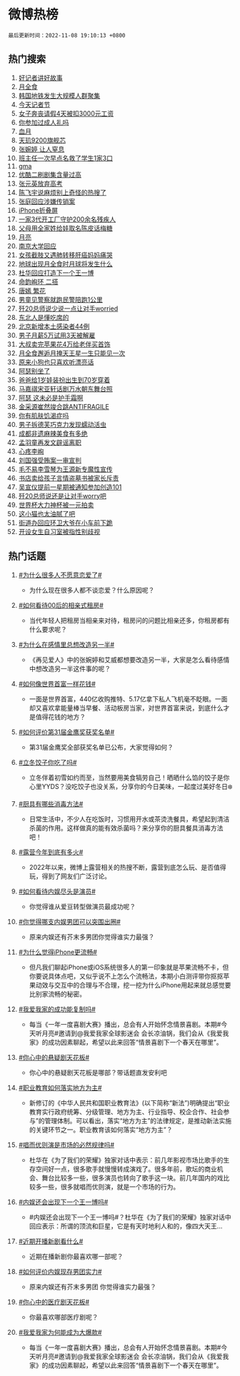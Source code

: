 # 微博热榜

`最后更新时间：2022-11-08 19:10:13 +0800`

## 热门搜索

1. [好记者讲好故事](https://m.weibo.cn/search?containerid=100103type%3D1%26t%3D10%26q%3D%23%E5%A5%BD%E8%AE%B0%E8%80%85%E8%AE%B2%E5%A5%BD%E6%95%85%E4%BA%8B%23&stream_entry_id=51&isnewpage=1&extparam=seat%3D1%26c_type%3D51%26pos%3D0%26cate%3D10103%26filter_type%3Drealtimehot%26dgr%3D0%26display_time%3D1667905812%26pre_seqid%3D16679058120969166078253&luicode=10000011&lfid=106003type%253D25%2526t%253D3%2526disable_hot%253D1%2526filter_type%253Drealtimehot)
1. [月全食](https://m.weibo.cn/search?containerid=100103type%3D1%26t%3D10%26q%3D%23%E6%9C%88%E5%85%A8%E9%A3%9F%23&stream_entry_id=31&isnewpage=1&extparam=seat%3D1%26c_type%3D31%26q%3D%2523%25E6%259C%2588%25E5%2585%25A8%25E9%25A3%259F%2523%26pos%3D0%26flag%3D4%26band_rank%3D1%26dgr%3D0%26filter_type%3Drealtimehot%26realpos%3D1%26cate%3D5001%26lcate%3D5001%26display_time%3D1667905812%26pre_seqid%3D16679058120969166078253&luicode=10000011&lfid=106003type%253D25%2526t%253D3%2526disable_hot%253D1%2526filter_type%253Drealtimehot)
1. [韩国地铁发生大规模人群聚集](https://m.weibo.cn/search?containerid=100103type%3D1%26t%3D10%26q%3D%23%E9%9F%A9%E5%9B%BD%E5%9C%B0%E9%93%81%E5%8F%91%E7%94%9F%E5%A4%A7%E8%A7%84%E6%A8%A1%E4%BA%BA%E7%BE%A4%E8%81%9A%E9%9B%86%23&stream_entry_id=31&isnewpage=1&extparam=seat%3D1%26c_type%3D31%26q%3D%2523%25E9%259F%25A9%25E5%259B%25BD%25E5%259C%25B0%25E9%2593%2581%25E5%258F%2591%25E7%2594%259F%25E5%25A4%25A7%25E8%25A7%2584%25E6%25A8%25A1%25E4%25BA%25BA%25E7%25BE%25A4%25E8%2581%259A%25E9%259B%2586%2523%26pos%3D1%26flag%3D2%26band_rank%3D2%26dgr%3D0%26filter_type%3Drealtimehot%26realpos%3D2%26cate%3D5001%26lcate%3D5001%26display_time%3D1667905812%26pre_seqid%3D16679058120969166078253&luicode=10000011&lfid=106003type%253D25%2526t%253D3%2526disable_hot%253D1%2526filter_type%253Drealtimehot)
1. [今天记者节](https://m.weibo.cn/search?containerid=100103type%3D1%26t%3D10%26q%3D%23%E4%BB%8A%E5%A4%A9%E8%AE%B0%E8%80%85%E8%8A%82%23&stream_entry_id=31&isnewpage=1&extparam=seat%3D1%26c_type%3D31%26q%3D%2523%25E4%25BB%258A%25E5%25A4%25A9%25E8%25AE%25B0%25E8%2580%2585%25E8%258A%2582%2523%26pos%3D2%26flag%3D0%26band_rank%3D3%26dgr%3D0%26filter_type%3Drealtimehot%26realpos%3D3%26cate%3D5001%26lcate%3D5001%26display_time%3D1667905812%26pre_seqid%3D16679058120969166078253&luicode=10000011&lfid=106003type%253D25%2526t%253D3%2526disable_hot%253D1%2526filter_type%253Drealtimehot)
1. [女子奔丧请假4天被扣3000元工资](https://m.weibo.cn/search?containerid=100103type%3D1%26t%3D10%26q%3D%23%E5%A5%B3%E5%AD%90%E5%A5%94%E4%B8%A7%E8%AF%B7%E5%81%874%E5%A4%A9%E8%A2%AB%E6%89%A33000%E5%85%83%E5%B7%A5%E8%B5%84%23&stream_entry_id=31&isnewpage=1&extparam=seat%3D1%26c_type%3D31%26q%3D%2523%25E5%25A5%25B3%25E5%25AD%2590%25E5%25A5%2594%25E4%25B8%25A7%25E8%25AF%25B7%25E5%2581%25874%25E5%25A4%25A9%25E8%25A2%25AB%25E6%2589%25A33000%25E5%2585%2583%25E5%25B7%25A5%25E8%25B5%2584%2523%26pos%3D3%26flag%3D2%26band_rank%3D4%26dgr%3D0%26filter_type%3Drealtimehot%26realpos%3D4%26cate%3D5001%26lcate%3D5001%26display_time%3D1667905812%26pre_seqid%3D16679058120969166078253&luicode=10000011&lfid=106003type%253D25%2526t%253D3%2526disable_hot%253D1%2526filter_type%253Drealtimehot)
1. [你参加过成人礼吗](https://m.weibo.cn/search?containerid=100103type%3D1%26t%3D10%26q%3D%23%E4%BD%A0%E5%8F%82%E5%8A%A0%E8%BF%87%E6%88%90%E4%BA%BA%E7%A4%BC%E5%90%97%23&stream_entry_id=31&isnewpage=1&extparam=seat%3D1%26c_type%3D31%26q%3D%2523%25E4%25BD%25A0%25E5%258F%2582%25E5%258A%25A0%25E8%25BF%2587%25E6%2588%2590%25E4%25BA%25BA%25E7%25A4%25BC%25E5%2590%2597%2523%26pos%3D4%26flag%3D0%26band_rank%3D5%26dgr%3D0%26filter_type%3Drealtimehot%26realpos%3D5%26cate%3D5001%26lcate%3D5001%26display_time%3D1667905812%26pre_seqid%3D16679058120969166078253&luicode=10000011&lfid=106003type%253D25%2526t%253D3%2526disable_hot%253D1%2526filter_type%253Drealtimehot)
1. [血月](https://m.weibo.cn/search?containerid=100103type%3D1%26t%3D10%26q%3D%E8%A1%80%E6%9C%88&stream_entry_id=31&isnewpage=1&extparam=seat%3D1%26c_type%3D31%26q%3D%25E8%25A1%2580%25E6%259C%2588%26pos%3D5%26flag%3D1%26band_rank%3D6%26dgr%3D0%26filter_type%3Drealtimehot%26realpos%3D6%26cate%3D5001%26lcate%3D5001%26display_time%3D1667905812%26pre_seqid%3D16679058120969166078253&luicode=10000011&lfid=106003type%253D25%2526t%253D3%2526disable_hot%253D1%2526filter_type%253Drealtimehot)
1. [天玑9200旗舰芯](https://m.weibo.cn/search?containerid=100103type%3D1%26t%3D10%26q%3D%23%E5%A4%A9%E7%8E%919200%E6%97%97%E8%88%B0%E8%8A%AF%23&stream_entry_id=31&isnewpage=1&extparam=seat%3D1%26c_type%3D31%26dgr%3D0%26q%3D%2523%25E5%25A4%25A9%25E7%258E%25919200%25E6%2597%2597%25E8%2588%25B0%25E8%258A%25AF%2523%26pos%3D6%26band_rank%3D7%26topic_ad%3D1%26filter_type%3Drealtimehot%26adid%3D170878%26cate%3D5001%26lcate%3D5001%26display_time%3D1667905812%26pre_seqid%3D16679058120969166078253&luicode=10000011&lfid=106003type%253D25%2526t%253D3%2526disable_hot%253D1%2526filter_type%253Drealtimehot)
1. [张婉婷 让人窒息](https://m.weibo.cn/search?containerid=100103type%3D1%26t%3D10%26q%3D%E5%BC%A0%E5%A9%89%E5%A9%B7+%E8%AE%A9%E4%BA%BA%E7%AA%92%E6%81%AF&stream_entry_id=31&isnewpage=1&extparam=seat%3D1%26c_type%3D31%26q%3D%25E5%25BC%25A0%25E5%25A9%2589%25E5%25A9%25B7%2520%25E8%25AE%25A9%25E4%25BA%25BA%25E7%25AA%2592%25E6%2581%25AF%26pos%3D7%26flag%3D2%26band_rank%3D7%26dgr%3D0%26filter_type%3Drealtimehot%26realpos%3D7%26cate%3D5001%26lcate%3D5001%26display_time%3D1667905812%26pre_seqid%3D16679058120969166078253&luicode=10000011&lfid=106003type%253D25%2526t%253D3%2526disable_hot%253D1%2526filter_type%253Drealtimehot)
1. [班主任一次早点名救了学生1家3口](https://m.weibo.cn/search?containerid=100103type%3D1%26t%3D10%26q%3D%23%E7%8F%AD%E4%B8%BB%E4%BB%BB%E4%B8%80%E6%AC%A1%E6%97%A9%E7%82%B9%E5%90%8D%E6%95%91%E4%BA%86%E5%AD%A6%E7%94%9F1%E5%AE%B63%E5%8F%A3%23&stream_entry_id=31&isnewpage=1&extparam=seat%3D1%26c_type%3D31%26q%3D%2523%25E7%258F%25AD%25E4%25B8%25BB%25E4%25BB%25BB%25E4%25B8%2580%25E6%25AC%25A1%25E6%2597%25A9%25E7%2582%25B9%25E5%2590%258D%25E6%2595%2591%25E4%25BA%2586%25E5%25AD%25A6%25E7%2594%259F1%25E5%25AE%25B63%25E5%258F%25A3%2523%26pos%3D8%26flag%3D1%26band_rank%3D8%26dgr%3D0%26filter_type%3Drealtimehot%26realpos%3D8%26cate%3D5001%26lcate%3D5001%26display_time%3D1667905812%26pre_seqid%3D16679058120969166078253&luicode=10000011&lfid=106003type%253D25%2526t%253D3%2526disable_hot%253D1%2526filter_type%253Drealtimehot)
1. [gma](https://m.weibo.cn/search?containerid=100103type%3D1%26t%3D10%26q%3Dgma&stream_entry_id=31&isnewpage=1&extparam=seat%3D1%26c_type%3D31%26q%3Dgma%26pos%3D9%26flag%3D1%26band_rank%3D9%26dgr%3D0%26filter_type%3Drealtimehot%26realpos%3D9%26cate%3D5001%26lcate%3D5001%26display_time%3D1667905812%26pre_seqid%3D16679058120969166078253&luicode=10000011&lfid=106003type%253D25%2526t%253D3%2526disable_hot%253D1%2526filter_type%253Drealtimehot)
1. [优酷二刷剧集含量过高](https://m.weibo.cn/search?containerid=100103type%3D1%26t%3D10%26q%3D%23%E4%BC%98%E9%85%B7%E4%BA%8C%E5%88%B7%E5%89%A7%E9%9B%86%E5%90%AB%E9%87%8F%E8%BF%87%E9%AB%98%23&stream_entry_id=31&isnewpage=1&extparam=seat%3D1%26c_type%3D31%26q%3D%2523%25E4%25BC%2598%25E9%2585%25B7%25E4%25BA%258C%25E5%2588%25B7%25E5%2589%25A7%25E9%259B%2586%25E5%2590%25AB%25E9%2587%258F%25E8%25BF%2587%25E9%25AB%2598%2523%26pos%3D10%26flag%3D0%26band_rank%3D10%26dgr%3D0%26filter_type%3Drealtimehot%26realpos%3D10%26cate%3D5001%26lcate%3D5001%26display_time%3D1667905812%26pre_seqid%3D16679058120969166078253&luicode=10000011&lfid=106003type%253D25%2526t%253D3%2526disable_hot%253D1%2526filter_type%253Drealtimehot)
1. [张元英放弃高考](https://m.weibo.cn/search?containerid=100103type%3D1%26t%3D10%26q%3D%23%E5%BC%A0%E5%85%83%E8%8B%B1%E6%94%BE%E5%BC%83%E9%AB%98%E8%80%83%23&stream_entry_id=31&isnewpage=1&extparam=seat%3D1%26c_type%3D31%26q%3D%2523%25E5%25BC%25A0%25E5%2585%2583%25E8%258B%25B1%25E6%2594%25BE%25E5%25BC%2583%25E9%25AB%2598%25E8%2580%2583%2523%26pos%3D11%26flag%3D2%26band_rank%3D11%26dgr%3D0%26filter_type%3Drealtimehot%26realpos%3D11%26cate%3D5001%26lcate%3D5001%26display_time%3D1667905812%26pre_seqid%3D16679058120969166078253&luicode=10000011&lfid=106003type%253D25%2526t%253D3%2526disable_hot%253D1%2526filter_type%253Drealtimehot)
1. [陈飞宇说麻烦别上奇怪的热搜了](https://m.weibo.cn/search?containerid=100103type%3D1%26t%3D10%26q%3D%23%E9%99%88%E9%A3%9E%E5%AE%87%E8%AF%B4%E9%BA%BB%E7%83%A6%E5%88%AB%E4%B8%8A%E5%A5%87%E6%80%AA%E7%9A%84%E7%83%AD%E6%90%9C%E4%BA%86%23&stream_entry_id=31&isnewpage=1&extparam=seat%3D1%26c_type%3D31%26q%3D%2523%25E9%2599%2588%25E9%25A3%259E%25E5%25AE%2587%25E8%25AF%25B4%25E9%25BA%25BB%25E7%2583%25A6%25E5%2588%25AB%25E4%25B8%258A%25E5%25A5%2587%25E6%2580%25AA%25E7%259A%2584%25E7%2583%25AD%25E6%2590%259C%25E4%25BA%2586%2523%26pos%3D12%26flag%3D1%26band_rank%3D12%26dgr%3D0%26filter_type%3Drealtimehot%26realpos%3D12%26cate%3D5001%26lcate%3D5001%26display_time%3D1667905812%26pre_seqid%3D16679058120969166078253&luicode=10000011&lfid=106003type%253D25%2526t%253D3%2526disable_hot%253D1%2526filter_type%253Drealtimehot)
1. [张庭回应涉嫌传销案](https://m.weibo.cn/search?containerid=100103type%3D1%26t%3D10%26q%3D%23%E5%BC%A0%E5%BA%AD%E5%9B%9E%E5%BA%94%E6%B6%89%E5%AB%8C%E4%BC%A0%E9%94%80%E6%A1%88%23&stream_entry_id=31&isnewpage=1&extparam=seat%3D1%26c_type%3D31%26q%3D%2523%25E5%25BC%25A0%25E5%25BA%25AD%25E5%259B%259E%25E5%25BA%2594%25E6%25B6%2589%25E5%25AB%258C%25E4%25BC%25A0%25E9%2594%2580%25E6%25A1%2588%2523%26pos%3D13%26flag%3D0%26band_rank%3D13%26dgr%3D0%26filter_type%3Drealtimehot%26realpos%3D13%26cate%3D5001%26lcate%3D5001%26display_time%3D1667905812%26pre_seqid%3D16679058120969166078253&luicode=10000011&lfid=106003type%253D25%2526t%253D3%2526disable_hot%253D1%2526filter_type%253Drealtimehot)
1. [iPhone折叠屏](https://m.weibo.cn/search?containerid=100103type%3D1%26t%3D10%26q%3DiPhone%E6%8A%98%E5%8F%A0%E5%B1%8F&stream_entry_id=31&isnewpage=1&extparam=seat%3D1%26c_type%3D31%26q%3DiPhone%25E6%258A%2598%25E5%258F%25A0%25E5%25B1%258F%26pos%3D14%26flag%3D0%26band_rank%3D14%26dgr%3D0%26filter_type%3Drealtimehot%26realpos%3D14%26cate%3D5001%26lcate%3D5001%26display_time%3D1667905812%26pre_seqid%3D16679058120969166078253&luicode=10000011&lfid=106003type%253D25%2526t%253D3%2526disable_hot%253D1%2526filter_type%253Drealtimehot)
1. [一家3代开工厂守护200余名残疾人](https://m.weibo.cn/search?containerid=100103type%3D1%26t%3D10%26q%3D%23%E4%B8%80%E5%AE%B63%E4%BB%A3%E5%BC%80%E5%B7%A5%E5%8E%82%E5%AE%88%E6%8A%A4200%E4%BD%99%E5%90%8D%E6%AE%8B%E7%96%BE%E4%BA%BA%23&stream_entry_id=31&isnewpage=1&extparam=seat%3D1%26c_type%3D31%26q%3D%2523%25E4%25B8%2580%25E5%25AE%25B63%25E4%25BB%25A3%25E5%25BC%2580%25E5%25B7%25A5%25E5%258E%2582%25E5%25AE%2588%25E6%258A%25A4200%25E4%25BD%2599%25E5%2590%258D%25E6%25AE%258B%25E7%2596%25BE%25E4%25BA%25BA%2523%26pos%3D15%26flag%3D0%26band_rank%3D15%26dgr%3D0%26filter_type%3Drealtimehot%26adid%3D171328%26realpos%3D15%26cate%3D5001%26lcate%3D5001%26display_time%3D1667905812%26pre_seqid%3D16679058120969166078253&luicode=10000011&lfid=106003type%253D25%2526t%253D3%2526disable_hot%253D1%2526filter_type%253Drealtimehot)
1. [父母用全家姓给娃取名陈皮话梅糖](https://m.weibo.cn/search?containerid=100103type%3D1%26t%3D10%26q%3D%23%E7%88%B6%E6%AF%8D%E7%94%A8%E5%85%A8%E5%AE%B6%E5%A7%93%E7%BB%99%E5%A8%83%E5%8F%96%E5%90%8D%E9%99%88%E7%9A%AE%E8%AF%9D%E6%A2%85%E7%B3%96%23&stream_entry_id=31&isnewpage=1&extparam=seat%3D1%26c_type%3D31%26q%3D%2523%25E7%2588%25B6%25E6%25AF%258D%25E7%2594%25A8%25E5%2585%25A8%25E5%25AE%25B6%25E5%25A7%2593%25E7%25BB%2599%25E5%25A8%2583%25E5%258F%2596%25E5%2590%258D%25E9%2599%2588%25E7%259A%25AE%25E8%25AF%259D%25E6%25A2%2585%25E7%25B3%2596%2523%26pos%3D16%26flag%3D0%26band_rank%3D16%26dgr%3D0%26filter_type%3Drealtimehot%26realpos%3D16%26cate%3D5001%26lcate%3D5001%26display_time%3D1667905812%26pre_seqid%3D16679058120969166078253&luicode=10000011&lfid=106003type%253D25%2526t%253D3%2526disable_hot%253D1%2526filter_type%253Drealtimehot)
1. [月亮](https://m.weibo.cn/search?containerid=100103type%3D1%26t%3D10%26q%3D%E6%9C%88%E4%BA%AE&stream_entry_id=31&isnewpage=1&extparam=seat%3D1%26c_type%3D31%26q%3D%25E6%259C%2588%25E4%25BA%25AE%26pos%3D17%26flag%3D0%26band_rank%3D17%26dgr%3D0%26filter_type%3Drealtimehot%26realpos%3D17%26cate%3D5001%26lcate%3D5001%26display_time%3D1667905812%26pre_seqid%3D16679058120969166078253&luicode=10000011&lfid=106003type%253D25%2526t%253D3%2526disable_hot%253D1%2526filter_type%253Drealtimehot)
1. [南京大学回应](https://m.weibo.cn/search?containerid=100103type%3D1%26t%3D10%26q%3D%23%E5%8D%97%E4%BA%AC%E5%A4%A7%E5%AD%A6%E5%9B%9E%E5%BA%94%23&stream_entry_id=31&isnewpage=1&extparam=seat%3D1%26c_type%3D31%26q%3D%2523%25E5%258D%2597%25E4%25BA%25AC%25E5%25A4%25A7%25E5%25AD%25A6%25E5%259B%259E%25E5%25BA%2594%2523%26pos%3D18%26flag%3D0%26band_rank%3D18%26dgr%3D0%26filter_type%3Drealtimehot%26realpos%3D18%26cate%3D5001%26lcate%3D5001%26display_time%3D1667905812%26pre_seqid%3D16679058120969166078253&luicode=10000011&lfid=106003type%253D25%2526t%253D3%2526disable_hot%253D1%2526filter_type%253Drealtimehot)
1. [女孩截肢又遇肺转移肝癌妈妈痛哭](https://m.weibo.cn/search?containerid=100103type%3D1%26t%3D10%26q%3D%E5%A5%B3%E5%AD%A9%E6%88%AA%E8%82%A2%E5%8F%88%E9%81%87%E8%82%BA%E8%BD%AC%E7%A7%BB%E8%82%9D%E7%99%8C%E5%A6%88%E5%A6%88%E7%97%9B%E5%93%AD&stream_entry_id=31&isnewpage=1&extparam=seat%3D1%26c_type%3D31%26q%3D%25E5%25A5%25B3%25E5%25AD%25A9%25E6%2588%25AA%25E8%2582%25A2%25E5%258F%2588%25E9%2581%2587%25E8%2582%25BA%25E8%25BD%25AC%25E7%25A7%25BB%25E8%2582%259D%25E7%2599%258C%25E5%25A6%2588%25E5%25A6%2588%25E7%2597%259B%25E5%2593%25AD%26pos%3D19%26flag%3D0%26band_rank%3D19%26dgr%3D0%26filter_type%3Drealtimehot%26realpos%3D19%26cate%3D5001%26lcate%3D5001%26display_time%3D1667905812%26pre_seqid%3D16679058120969166078253&luicode=10000011&lfid=106003type%253D25%2526t%253D3%2526disable_hot%253D1%2526filter_type%253Drealtimehot)
1. [地球出现月全食时月球将发生什么](https://m.weibo.cn/search?containerid=100103type%3D1%26t%3D10%26q%3D%23%E5%9C%B0%E7%90%83%E5%87%BA%E7%8E%B0%E6%9C%88%E5%85%A8%E9%A3%9F%E6%97%B6%E6%9C%88%E7%90%83%E5%B0%86%E5%8F%91%E7%94%9F%E4%BB%80%E4%B9%88%23&stream_entry_id=31&isnewpage=1&extparam=seat%3D1%26c_type%3D31%26q%3D%2523%25E5%259C%25B0%25E7%2590%2583%25E5%2587%25BA%25E7%258E%25B0%25E6%259C%2588%25E5%2585%25A8%25E9%25A3%259F%25E6%2597%25B6%25E6%259C%2588%25E7%2590%2583%25E5%25B0%2586%25E5%258F%2591%25E7%2594%259F%25E4%25BB%2580%25E4%25B9%2588%2523%26pos%3D20%26flag%3D0%26band_rank%3D20%26dgr%3D0%26filter_type%3Drealtimehot%26realpos%3D20%26cate%3D5001%26lcate%3D5001%26display_time%3D1667905812%26pre_seqid%3D16679058120969166078253&luicode=10000011&lfid=106003type%253D25%2526t%253D3%2526disable_hot%253D1%2526filter_type%253Drealtimehot)
1. [杜华回应打造下一个王一博](https://m.weibo.cn/search?containerid=100103type%3D1%26t%3D10%26q%3D%23%E6%9D%9C%E5%8D%8E%E5%9B%9E%E5%BA%94%E6%89%93%E9%80%A0%E4%B8%8B%E4%B8%80%E4%B8%AA%E7%8E%8B%E4%B8%80%E5%8D%9A%23&stream_entry_id=31&isnewpage=1&extparam=seat%3D1%26c_type%3D31%26q%3D%2523%25E6%259D%259C%25E5%258D%258E%25E5%259B%259E%25E5%25BA%2594%25E6%2589%2593%25E9%2580%25A0%25E4%25B8%258B%25E4%25B8%2580%25E4%25B8%25AA%25E7%258E%258B%25E4%25B8%2580%25E5%258D%259A%2523%26pos%3D21%26flag%3D0%26band_rank%3D21%26dgr%3D0%26filter_type%3Drealtimehot%26realpos%3D21%26cate%3D5001%26lcate%3D5001%26display_time%3D1667905812%26pre_seqid%3D16679058120969166078253&luicode=10000011&lfid=106003type%253D25%2526t%253D3%2526disable_hot%253D1%2526filter_type%253Drealtimehot)
1. [命韵峋环 二搭](https://m.weibo.cn/search?containerid=100103type%3D1%26t%3D10%26q%3D%E5%91%BD%E9%9F%B5%E5%B3%8B%E7%8E%AF+%E4%BA%8C%E6%90%AD&stream_entry_id=31&isnewpage=1&extparam=seat%3D1%26c_type%3D31%26q%3D%25E5%2591%25BD%25E9%259F%25B5%25E5%25B3%258B%25E7%258E%25AF%2520%25E4%25BA%258C%25E6%2590%25AD%26pos%3D22%26flag%3D1%26band_rank%3D22%26dgr%3D0%26filter_type%3Drealtimehot%26realpos%3D22%26cate%3D5001%26lcate%3D5001%26display_time%3D1667905812%26pre_seqid%3D16679058120969166078253&luicode=10000011&lfid=106003type%253D25%2526t%253D3%2526disable_hot%253D1%2526filter_type%253Drealtimehot)
1. [唐嫣 繁花](https://m.weibo.cn/search?containerid=100103type%3D1%26t%3D10%26q%3D%E5%94%90%E5%AB%A3+%E7%B9%81%E8%8A%B1&stream_entry_id=31&isnewpage=1&extparam=seat%3D1%26c_type%3D31%26q%3D%25E5%2594%2590%25E5%25AB%25A3%2520%25E7%25B9%2581%25E8%258A%25B1%26pos%3D23%26flag%3D0%26band_rank%3D23%26dgr%3D0%26filter_type%3Drealtimehot%26realpos%3D23%26cate%3D5001%26lcate%3D5001%26display_time%3D1667905812%26pre_seqid%3D16679058120969166078253&luicode=10000011&lfid=106003type%253D25%2526t%253D3%2526disable_hot%253D1%2526filter_type%253Drealtimehot)
1. [男童见警察就跑民警陪跑1公里](https://m.weibo.cn/search?containerid=100103type%3D1%26t%3D10%26q%3D%23%E7%94%B7%E7%AB%A5%E8%A7%81%E8%AD%A6%E5%AF%9F%E5%B0%B1%E8%B7%91%E6%B0%91%E8%AD%A6%E9%99%AA%E8%B7%911%E5%85%AC%E9%87%8C%23&stream_entry_id=31&isnewpage=1&extparam=seat%3D1%26c_type%3D31%26q%3D%2523%25E7%2594%25B7%25E7%25AB%25A5%25E8%25A7%2581%25E8%25AD%25A6%25E5%25AF%259F%25E5%25B0%25B1%25E8%25B7%2591%25E6%25B0%2591%25E8%25AD%25A6%25E9%2599%25AA%25E8%25B7%25911%25E5%2585%25AC%25E9%2587%258C%2523%26pos%3D24%26flag%3D1%26band_rank%3D24%26dgr%3D0%26filter_type%3Drealtimehot%26realpos%3D24%26cate%3D5001%26lcate%3D5001%26display_time%3D1667905812%26pre_seqid%3D16679058120969166078253&luicode=10000011&lfid=106003type%253D25%2526t%253D3%2526disable_hot%253D1%2526filter_type%253Drealtimehot)
1. [歼20总师说少说一点让对手worried](https://m.weibo.cn/search?containerid=100103type%3D1%26t%3D10%26q%3D%23%E6%AD%BC20%E6%80%BB%E5%B8%88%E8%AF%B4%E5%B0%91%E8%AF%B4%E4%B8%80%E7%82%B9%E8%AE%A9%E5%AF%B9%E6%89%8Bworried%23&stream_entry_id=31&isnewpage=1&extparam=seat%3D1%26c_type%3D31%26q%3D%2523%25E6%25AD%25BC20%25E6%2580%25BB%25E5%25B8%2588%25E8%25AF%25B4%25E5%25B0%2591%25E8%25AF%25B4%25E4%25B8%2580%25E7%2582%25B9%25E8%25AE%25A9%25E5%25AF%25B9%25E6%2589%258Bworried%2523%26pos%3D25%26flag%3D1%26band_rank%3D25%26dgr%3D0%26filter_type%3Drealtimehot%26realpos%3D25%26cate%3D5001%26lcate%3D5001%26display_time%3D1667905812%26pre_seqid%3D16679058120969166078253&luicode=10000011&lfid=106003type%253D25%2526t%253D3%2526disable_hot%253D1%2526filter_type%253Drealtimehot)
1. [东北人是懂吃席的](https://m.weibo.cn/search?containerid=100103type%3D1%26t%3D10%26q%3D%23%E4%B8%9C%E5%8C%97%E4%BA%BA%E6%98%AF%E6%87%82%E5%90%83%E5%B8%AD%E7%9A%84%23&stream_entry_id=31&isnewpage=1&extparam=seat%3D1%26c_type%3D31%26q%3D%2523%25E4%25B8%259C%25E5%258C%2597%25E4%25BA%25BA%25E6%2598%25AF%25E6%2587%2582%25E5%2590%2583%25E5%25B8%25AD%25E7%259A%2584%2523%26pos%3D26%26flag%3D1%26band_rank%3D26%26dgr%3D0%26filter_type%3Drealtimehot%26realpos%3D26%26cate%3D5001%26lcate%3D5001%26display_time%3D1667905812%26pre_seqid%3D16679058120969166078253&luicode=10000011&lfid=106003type%253D25%2526t%253D3%2526disable_hot%253D1%2526filter_type%253Drealtimehot)
1. [北京新增本土感染者44例](https://m.weibo.cn/search?containerid=100103type%3D1%26t%3D10%26q%3D%23%E5%8C%97%E4%BA%AC%E6%96%B0%E5%A2%9E%E6%9C%AC%E5%9C%9F%E6%84%9F%E6%9F%93%E8%80%8544%E4%BE%8B%23&stream_entry_id=31&isnewpage=1&extparam=seat%3D1%26c_type%3D31%26q%3D%2523%25E5%258C%2597%25E4%25BA%25AC%25E6%2596%25B0%25E5%25A2%259E%25E6%259C%25AC%25E5%259C%259F%25E6%2584%259F%25E6%259F%2593%25E8%2580%258544%25E4%25BE%258B%2523%26pos%3D27%26flag%3D0%26band_rank%3D27%26dgr%3D0%26filter_type%3Drealtimehot%26realpos%3D27%26cate%3D5001%26lcate%3D5001%26display_time%3D1667905812%26pre_seqid%3D16679058120969166078253&luicode=10000011&lfid=106003type%253D25%2526t%253D3%2526disable_hot%253D1%2526filter_type%253Drealtimehot)
1. [男子月薪5万试用3天被解雇](https://m.weibo.cn/search?containerid=100103type%3D1%26t%3D10%26q%3D%23%E7%94%B7%E5%AD%90%E6%9C%88%E8%96%AA5%E4%B8%87%E8%AF%95%E7%94%A83%E5%A4%A9%E8%A2%AB%E8%A7%A3%E9%9B%87%23&stream_entry_id=31&isnewpage=1&extparam=seat%3D1%26c_type%3D31%26q%3D%2523%25E7%2594%25B7%25E5%25AD%2590%25E6%259C%2588%25E8%2596%25AA5%25E4%25B8%2587%25E8%25AF%2595%25E7%2594%25A83%25E5%25A4%25A9%25E8%25A2%25AB%25E8%25A7%25A3%25E9%259B%2587%2523%26pos%3D28%26flag%3D0%26band_rank%3D28%26dgr%3D0%26filter_type%3Drealtimehot%26realpos%3D28%26cate%3D5001%26lcate%3D5001%26display_time%3D1667905812%26pre_seqid%3D16679058120969166078253&luicode=10000011&lfid=106003type%253D25%2526t%253D3%2526disable_hot%253D1%2526filter_type%253Drealtimehot)
1. [大叔卖完苹果花4万给老伴买首饰](https://m.weibo.cn/search?containerid=100103type%3D1%26t%3D10%26q%3D%23%E5%A4%A7%E5%8F%94%E5%8D%96%E5%AE%8C%E8%8B%B9%E6%9E%9C%E8%8A%B14%E4%B8%87%E7%BB%99%E8%80%81%E4%BC%B4%E4%B9%B0%E9%A6%96%E9%A5%B0%23&stream_entry_id=31&isnewpage=1&extparam=seat%3D1%26c_type%3D31%26q%3D%2523%25E5%25A4%25A7%25E5%258F%2594%25E5%258D%2596%25E5%25AE%258C%25E8%258B%25B9%25E6%259E%259C%25E8%258A%25B14%25E4%25B8%2587%25E7%25BB%2599%25E8%2580%2581%25E4%25BC%25B4%25E4%25B9%25B0%25E9%25A6%2596%25E9%25A5%25B0%2523%26pos%3D29%26flag%3D0%26band_rank%3D29%26dgr%3D0%26filter_type%3Drealtimehot%26realpos%3D29%26cate%3D5001%26lcate%3D5001%26display_time%3D1667905812%26pre_seqid%3D16679058120969166078253&luicode=10000011&lfid=106003type%253D25%2526t%253D3%2526disable_hot%253D1%2526filter_type%253Drealtimehot)
1. [月全食邂逅月掩天王星一生只能见一次](https://m.weibo.cn/search?containerid=100103type%3D1%26t%3D10%26q%3D%23%E6%9C%88%E5%85%A8%E9%A3%9F%E9%82%82%E9%80%85%E6%9C%88%E6%8E%A9%E5%A4%A9%E7%8E%8B%E6%98%9F%E4%B8%80%E7%94%9F%E5%8F%AA%E8%83%BD%E8%A7%81%E4%B8%80%E6%AC%A1%23&stream_entry_id=31&isnewpage=1&extparam=seat%3D1%26c_type%3D31%26q%3D%2523%25E6%259C%2588%25E5%2585%25A8%25E9%25A3%259F%25E9%2582%2582%25E9%2580%2585%25E6%259C%2588%25E6%258E%25A9%25E5%25A4%25A9%25E7%258E%258B%25E6%2598%259F%25E4%25B8%2580%25E7%2594%259F%25E5%258F%25AA%25E8%2583%25BD%25E8%25A7%2581%25E4%25B8%2580%25E6%25AC%25A1%2523%26pos%3D30%26flag%3D1%26band_rank%3D30%26dgr%3D0%26filter_type%3Drealtimehot%26realpos%3D30%26cate%3D5001%26lcate%3D5001%26display_time%3D1667905812%26pre_seqid%3D16679058120969166078253&luicode=10000011&lfid=106003type%253D25%2526t%253D3%2526disable_hot%253D1%2526filter_type%253Drealtimehot)
1. [原来小狗也只喜欢听漂亮话](https://m.weibo.cn/search?containerid=100103type%3D1%26t%3D10%26q%3D%23%E5%8E%9F%E6%9D%A5%E5%B0%8F%E7%8B%97%E4%B9%9F%E5%8F%AA%E5%96%9C%E6%AC%A2%E5%90%AC%E6%BC%82%E4%BA%AE%E8%AF%9D%23&stream_entry_id=31&isnewpage=1&extparam=seat%3D1%26c_type%3D31%26q%3D%2523%25E5%258E%259F%25E6%259D%25A5%25E5%25B0%258F%25E7%258B%2597%25E4%25B9%259F%25E5%258F%25AA%25E5%2596%259C%25E6%25AC%25A2%25E5%2590%25AC%25E6%25BC%2582%25E4%25BA%25AE%25E8%25AF%259D%2523%26pos%3D31%26flag%3D1%26band_rank%3D31%26dgr%3D0%26filter_type%3Drealtimehot%26realpos%3D31%26cate%3D5001%26lcate%3D5001%26display_time%3D1667905812%26pre_seqid%3D16679058120969166078253&luicode=10000011&lfid=106003type%253D25%2526t%253D3%2526disable_hot%253D1%2526filter_type%253Drealtimehot)
1. [阿瑟别坐了](https://m.weibo.cn/search?containerid=100103type%3D1%26t%3D10%26q%3D%23%E9%98%BF%E7%91%9F%E5%88%AB%E5%9D%90%E4%BA%86%23&stream_entry_id=31&isnewpage=1&extparam=seat%3D1%26c_type%3D31%26q%3D%2523%25E9%2598%25BF%25E7%2591%259F%25E5%2588%25AB%25E5%259D%2590%25E4%25BA%2586%2523%26pos%3D32%26flag%3D0%26band_rank%3D32%26dgr%3D0%26filter_type%3Drealtimehot%26realpos%3D32%26cate%3D5001%26lcate%3D5001%26display_time%3D1667905812%26pre_seqid%3D16679058120969166078253&luicode=10000011&lfid=106003type%253D25%2526t%253D3%2526disable_hot%253D1%2526filter_type%253Drealtimehot)
1. [爸爸给1岁娃装扮出生到70岁穿着](https://m.weibo.cn/search?containerid=100103type%3D1%26t%3D10%26q%3D%23%E7%88%B8%E7%88%B8%E7%BB%991%E5%B2%81%E5%A8%83%E8%A3%85%E6%89%AE%E5%87%BA%E7%94%9F%E5%88%B070%E5%B2%81%E7%A9%BF%E7%9D%80%23&stream_entry_id=31&isnewpage=1&extparam=seat%3D1%26c_type%3D31%26q%3D%2523%25E7%2588%25B8%25E7%2588%25B8%25E7%25BB%25991%25E5%25B2%2581%25E5%25A8%2583%25E8%25A3%2585%25E6%2589%25AE%25E5%2587%25BA%25E7%2594%259F%25E5%2588%25B070%25E5%25B2%2581%25E7%25A9%25BF%25E7%259D%2580%2523%26pos%3D33%26flag%3D0%26band_rank%3D33%26dgr%3D0%26filter_type%3Drealtimehot%26realpos%3D33%26cate%3D5001%26lcate%3D5001%26display_time%3D1667905812%26pre_seqid%3D16679058120969166078253&luicode=10000011&lfid=106003type%253D25%2526t%253D3%2526disable_hot%253D1%2526filter_type%253Drealtimehot)
1. [马嘉祺宋亚轩话剧万水朝东舞台照](https://m.weibo.cn/search?containerid=100103type%3D1%26t%3D10%26q%3D%23%E9%A9%AC%E5%98%89%E7%A5%BA%E5%AE%8B%E4%BA%9A%E8%BD%A9%E8%AF%9D%E5%89%A7%E4%B8%87%E6%B0%B4%E6%9C%9D%E4%B8%9C%E8%88%9E%E5%8F%B0%E7%85%A7%23&stream_entry_id=31&isnewpage=1&extparam=seat%3D1%26c_type%3D31%26q%3D%2523%25E9%25A9%25AC%25E5%2598%2589%25E7%25A5%25BA%25E5%25AE%258B%25E4%25BA%259A%25E8%25BD%25A9%25E8%25AF%259D%25E5%2589%25A7%25E4%25B8%2587%25E6%25B0%25B4%25E6%259C%259D%25E4%25B8%259C%25E8%2588%259E%25E5%258F%25B0%25E7%2585%25A7%2523%26pos%3D34%26flag%3D0%26band_rank%3D34%26dgr%3D0%26filter_type%3Drealtimehot%26realpos%3D34%26cate%3D5001%26lcate%3D5001%26display_time%3D1667905812%26pre_seqid%3D16679058120969166078253&luicode=10000011&lfid=106003type%253D25%2526t%253D3%2526disable_hot%253D1%2526filter_type%253Drealtimehot)
1. [阿瑟 这未必是护手霜啊](https://m.weibo.cn/search?containerid=100103type%3D1%26t%3D10%26q%3D%E9%98%BF%E7%91%9F+%E8%BF%99%E6%9C%AA%E5%BF%85%E6%98%AF%E6%8A%A4%E6%89%8B%E9%9C%9C%E5%95%8A&stream_entry_id=31&isnewpage=1&extparam=seat%3D1%26c_type%3D31%26q%3D%25E9%2598%25BF%25E7%2591%259F%2520%25E8%25BF%2599%25E6%259C%25AA%25E5%25BF%2585%25E6%2598%25AF%25E6%258A%25A4%25E6%2589%258B%25E9%259C%259C%25E5%2595%258A%26pos%3D35%26flag%3D0%26band_rank%3D35%26dgr%3D0%26filter_type%3Drealtimehot%26realpos%3D35%26cate%3D5001%26lcate%3D5001%26display_time%3D1667905812%26pre_seqid%3D16679058120969166078253&luicode=10000011&lfid=106003type%253D25%2526t%253D3%2526disable_hot%253D1%2526filter_type%253Drealtimehot)
1. [金采源崔然竣合跳ANTIFRAGILE](https://m.weibo.cn/search?containerid=100103type%3D1%26t%3D10%26q%3D%23%E9%87%91%E9%87%87%E6%BA%90%E5%B4%94%E7%84%B6%E7%AB%A3%E5%90%88%E8%B7%B3ANTIFRAGILE%23&stream_entry_id=31&isnewpage=1&extparam=seat%3D1%26c_type%3D31%26q%3D%2523%25E9%2587%2591%25E9%2587%2587%25E6%25BA%2590%25E5%25B4%2594%25E7%2584%25B6%25E7%25AB%25A3%25E5%2590%2588%25E8%25B7%25B3ANTIFRAGILE%2523%26pos%3D36%26flag%3D1%26band_rank%3D36%26dgr%3D0%26filter_type%3Drealtimehot%26realpos%3D36%26cate%3D5001%26lcate%3D5001%26display_time%3D1667905812%26pre_seqid%3D16679058120969166078253&luicode=10000011&lfid=106003type%253D25%2526t%253D3%2526disable_hot%253D1%2526filter_type%253Drealtimehot)
1. [你有肌肤饥渴症吗](https://m.weibo.cn/search?containerid=100103type%3D1%26t%3D10%26q%3D%23%E4%BD%A0%E6%9C%89%E8%82%8C%E8%82%A4%E9%A5%A5%E6%B8%B4%E7%97%87%E5%90%97%23&stream_entry_id=31&isnewpage=1&extparam=seat%3D1%26c_type%3D31%26q%3D%2523%25E4%25BD%25A0%25E6%259C%2589%25E8%2582%258C%25E8%2582%25A4%25E9%25A5%25A5%25E6%25B8%25B4%25E7%2597%2587%25E5%2590%2597%2523%26pos%3D37%26flag%3D0%26band_rank%3D37%26dgr%3D0%26filter_type%3Drealtimehot%26realpos%3D37%26cate%3D5001%26lcate%3D5001%26display_time%3D1667905812%26pre_seqid%3D16679058120969166078253&luicode=10000011&lfid=106003type%253D25%2526t%253D3%2526disable_hot%253D1%2526filter_type%253Drealtimehot)
1. [男子拆德芙巧克力发现蠕动活虫](https://m.weibo.cn/search?containerid=100103type%3D1%26t%3D10%26q%3D%23%E7%94%B7%E5%AD%90%E6%8B%86%E5%BE%B7%E8%8A%99%E5%B7%A7%E5%85%8B%E5%8A%9B%E5%8F%91%E7%8E%B0%E8%A0%95%E5%8A%A8%E6%B4%BB%E8%99%AB%23&stream_entry_id=31&isnewpage=1&extparam=seat%3D1%26c_type%3D31%26q%3D%2523%25E7%2594%25B7%25E5%25AD%2590%25E6%258B%2586%25E5%25BE%25B7%25E8%258A%2599%25E5%25B7%25A7%25E5%2585%258B%25E5%258A%259B%25E5%258F%2591%25E7%258E%25B0%25E8%25A0%2595%25E5%258A%25A8%25E6%25B4%25BB%25E8%2599%25AB%2523%26pos%3D38%26flag%3D0%26band_rank%3D38%26dgr%3D0%26filter_type%3Drealtimehot%26realpos%3D38%26cate%3D5001%26lcate%3D5001%26display_time%3D1667905812%26pre_seqid%3D16679058120969166078253&luicode=10000011&lfid=106003type%253D25%2526t%253D3%2526disable_hot%253D1%2526filter_type%253Drealtimehot)
1. [成都非遗麻辣美食有多绝](https://m.weibo.cn/search?containerid=100103type%3D1%26t%3D10%26q%3D%23%E6%88%90%E9%83%BD%E9%9D%9E%E9%81%97%E9%BA%BB%E8%BE%A3%E7%BE%8E%E9%A3%9F%E6%9C%89%E5%A4%9A%E7%BB%9D%23&stream_entry_id=31&isnewpage=1&extparam=seat%3D1%26c_type%3D31%26q%3D%2523%25E6%2588%2590%25E9%2583%25BD%25E9%259D%259E%25E9%2581%2597%25E9%25BA%25BB%25E8%25BE%25A3%25E7%25BE%258E%25E9%25A3%259F%25E6%259C%2589%25E5%25A4%259A%25E7%25BB%259D%2523%26pos%3D39%26flag%3D1%26band_rank%3D39%26dgr%3D0%26filter_type%3Drealtimehot%26realpos%3D39%26cate%3D5001%26lcate%3D5001%26display_time%3D1667905812%26pre_seqid%3D16679058120969166078253&luicode=10000011&lfid=106003type%253D25%2526t%253D3%2526disable_hot%253D1%2526filter_type%253Drealtimehot)
1. [孟羽童再发文辟谣离职](https://m.weibo.cn/search?containerid=100103type%3D1%26t%3D10%26q%3D%23%E5%AD%9F%E7%BE%BD%E7%AB%A5%E5%86%8D%E5%8F%91%E6%96%87%E8%BE%9F%E8%B0%A3%E7%A6%BB%E8%81%8C%23&stream_entry_id=31&isnewpage=1&extparam=seat%3D1%26c_type%3D31%26q%3D%2523%25E5%25AD%259F%25E7%25BE%25BD%25E7%25AB%25A5%25E5%2586%258D%25E5%258F%2591%25E6%2596%2587%25E8%25BE%259F%25E8%25B0%25A3%25E7%25A6%25BB%25E8%2581%258C%2523%26pos%3D40%26flag%3D0%26band_rank%3D40%26dgr%3D0%26filter_type%3Drealtimehot%26realpos%3D40%26cate%3D5001%26lcate%3D5001%26display_time%3D1667905812%26pre_seqid%3D16679058120969166078253&luicode=10000011&lfid=106003type%253D25%2526t%253D3%2526disable_hot%253D1%2526filter_type%253Drealtimehot)
1. [心疼李峋](https://m.weibo.cn/search?containerid=100103type%3D1%26t%3D10%26q%3D%23%E5%BF%83%E7%96%BC%E6%9D%8E%E5%B3%8B%23&stream_entry_id=31&isnewpage=1&extparam=seat%3D1%26c_type%3D31%26q%3D%2523%25E5%25BF%2583%25E7%2596%25BC%25E6%259D%258E%25E5%25B3%258B%2523%26pos%3D41%26flag%3D1%26band_rank%3D41%26dgr%3D0%26filter_type%3Drealtimehot%26realpos%3D41%26cate%3D5001%26lcate%3D5001%26display_time%3D1667905812%26pre_seqid%3D16679058120969166078253&luicode=10000011&lfid=106003type%253D25%2526t%253D3%2526disable_hot%253D1%2526filter_type%253Drealtimehot)
1. [刘国强受贿案一审宣判](https://m.weibo.cn/search?containerid=100103type%3D1%26t%3D10%26q%3D%23%E5%88%98%E5%9B%BD%E5%BC%BA%E5%8F%97%E8%B4%BF%E6%A1%88%E4%B8%80%E5%AE%A1%E5%AE%A3%E5%88%A4%23&stream_entry_id=31&isnewpage=1&extparam=seat%3D1%26c_type%3D31%26q%3D%2523%25E5%2588%2598%25E5%259B%25BD%25E5%25BC%25BA%25E5%258F%2597%25E8%25B4%25BF%25E6%25A1%2588%25E4%25B8%2580%25E5%25AE%25A1%25E5%25AE%25A3%25E5%2588%25A4%2523%26pos%3D42%26flag%3D1%26band_rank%3D42%26dgr%3D0%26filter_type%3Drealtimehot%26realpos%3D42%26cate%3D5001%26lcate%3D5001%26display_time%3D1667905812%26pre_seqid%3D16679058120969166078253&luicode=10000011&lfid=106003type%253D25%2526t%253D3%2526disable_hot%253D1%2526filter_type%253Drealtimehot)
1. [毛不易李雪琴为王源新专魔性宣传](https://m.weibo.cn/search?containerid=100103type%3D1%26t%3D10%26q%3D%23%E6%AF%9B%E4%B8%8D%E6%98%93%E6%9D%8E%E9%9B%AA%E7%90%B4%E4%B8%BA%E7%8E%8B%E6%BA%90%E6%96%B0%E4%B8%93%E9%AD%94%E6%80%A7%E5%AE%A3%E4%BC%A0%23&stream_entry_id=31&isnewpage=1&extparam=seat%3D1%26c_type%3D31%26q%3D%2523%25E6%25AF%259B%25E4%25B8%258D%25E6%2598%2593%25E6%259D%258E%25E9%259B%25AA%25E7%2590%25B4%25E4%25B8%25BA%25E7%258E%258B%25E6%25BA%2590%25E6%2596%25B0%25E4%25B8%2593%25E9%25AD%2594%25E6%2580%25A7%25E5%25AE%25A3%25E4%25BC%25A0%2523%26pos%3D43%26flag%3D1%26band_rank%3D43%26dgr%3D0%26filter_type%3Drealtimehot%26realpos%3D43%26cate%3D5001%26lcate%3D5001%26display_time%3D1667905812%26pre_seqid%3D16679058120969166078253&luicode=10000011&lfid=106003type%253D25%2526t%253D3%2526disable_hot%253D1%2526filter_type%253Drealtimehot)
1. [书店卖给孩子言情盗墓书被家长斥责](https://m.weibo.cn/search?containerid=100103type%3D1%26t%3D10%26q%3D%23%E4%B9%A6%E5%BA%97%E5%8D%96%E7%BB%99%E5%AD%A9%E5%AD%90%E8%A8%80%E6%83%85%E7%9B%97%E5%A2%93%E4%B9%A6%E8%A2%AB%E5%AE%B6%E9%95%BF%E6%96%A5%E8%B4%A3%23&stream_entry_id=31&isnewpage=1&extparam=seat%3D1%26c_type%3D31%26q%3D%2523%25E4%25B9%25A6%25E5%25BA%2597%25E5%258D%2596%25E7%25BB%2599%25E5%25AD%25A9%25E5%25AD%2590%25E8%25A8%2580%25E6%2583%2585%25E7%259B%2597%25E5%25A2%2593%25E4%25B9%25A6%25E8%25A2%25AB%25E5%25AE%25B6%25E9%2595%25BF%25E6%2596%25A5%25E8%25B4%25A3%2523%26pos%3D44%26flag%3D1%26band_rank%3D44%26dgr%3D0%26filter_type%3Drealtimehot%26realpos%3D44%26cate%3D5001%26lcate%3D5001%26display_time%3D1667905812%26pre_seqid%3D16679058120969166078253&luicode=10000011&lfid=106003type%253D25%2526t%253D3%2526disable_hot%253D1%2526filter_type%253Drealtimehot)
1. [吴宣仪提前一星期被通知参加创造101](https://m.weibo.cn/search?containerid=100103type%3D1%26t%3D10%26q%3D%23%E5%90%B4%E5%AE%A3%E4%BB%AA%E6%8F%90%E5%89%8D%E4%B8%80%E6%98%9F%E6%9C%9F%E8%A2%AB%E9%80%9A%E7%9F%A5%E5%8F%82%E5%8A%A0%E5%88%9B%E9%80%A0101%23&stream_entry_id=31&isnewpage=1&extparam=seat%3D1%26c_type%3D31%26q%3D%2523%25E5%2590%25B4%25E5%25AE%25A3%25E4%25BB%25AA%25E6%258F%2590%25E5%2589%258D%25E4%25B8%2580%25E6%2598%259F%25E6%259C%259F%25E8%25A2%25AB%25E9%2580%259A%25E7%259F%25A5%25E5%258F%2582%25E5%258A%25A0%25E5%2588%259B%25E9%2580%25A0101%2523%26pos%3D45%26flag%3D0%26band_rank%3D45%26dgr%3D0%26filter_type%3Drealtimehot%26realpos%3D45%26cate%3D5001%26lcate%3D5001%26display_time%3D1667905812%26pre_seqid%3D16679058120969166078253&luicode=10000011&lfid=106003type%253D25%2526t%253D3%2526disable_hot%253D1%2526filter_type%253Drealtimehot)
1. [歼20总师说还是让对手worry吧](https://m.weibo.cn/search?containerid=100103type%3D1%26t%3D10%26q%3D%23%E6%AD%BC20%E6%80%BB%E5%B8%88%E8%AF%B4%E8%BF%98%E6%98%AF%E8%AE%A9%E5%AF%B9%E6%89%8Bworry%E5%90%A7%23&stream_entry_id=31&isnewpage=1&extparam=seat%3D1%26c_type%3D31%26q%3D%2523%25E6%25AD%25BC20%25E6%2580%25BB%25E5%25B8%2588%25E8%25AF%25B4%25E8%25BF%2598%25E6%2598%25AF%25E8%25AE%25A9%25E5%25AF%25B9%25E6%2589%258Bworry%25E5%2590%25A7%2523%26pos%3D46%26flag%3D1%26band_rank%3D46%26dgr%3D0%26filter_type%3Drealtimehot%26realpos%3D46%26cate%3D5001%26lcate%3D5001%26display_time%3D1667905812%26pre_seqid%3D16679058120969166078253&luicode=10000011&lfid=106003type%253D25%2526t%253D3%2526disable_hot%253D1%2526filter_type%253Drealtimehot)
1. [世界杯大力神杯被一元拍卖](https://m.weibo.cn/search?containerid=100103type%3D1%26t%3D10%26q%3D%23%E4%B8%96%E7%95%8C%E6%9D%AF%E5%A4%A7%E5%8A%9B%E7%A5%9E%E6%9D%AF%E8%A2%AB%E4%B8%80%E5%85%83%E6%8B%8D%E5%8D%96%23&stream_entry_id=31&isnewpage=1&extparam=seat%3D1%26c_type%3D31%26q%3D%2523%25E4%25B8%2596%25E7%2595%258C%25E6%259D%25AF%25E5%25A4%25A7%25E5%258A%259B%25E7%25A5%259E%25E6%259D%25AF%25E8%25A2%25AB%25E4%25B8%2580%25E5%2585%2583%25E6%258B%258D%25E5%258D%2596%2523%26pos%3D47%26flag%3D1%26band_rank%3D47%26dgr%3D0%26filter_type%3Drealtimehot%26realpos%3D47%26cate%3D5001%26lcate%3D5001%26display_time%3D1667905812%26pre_seqid%3D16679058120969166078253&luicode=10000011&lfid=106003type%253D25%2526t%253D3%2526disable_hot%253D1%2526filter_type%253Drealtimehot)
1. [这小猫也太油腻了吧](https://m.weibo.cn/search?containerid=100103type%3D1%26t%3D10%26q%3D%23%E8%BF%99%E5%B0%8F%E7%8C%AB%E4%B9%9F%E5%A4%AA%E6%B2%B9%E8%85%BB%E4%BA%86%E5%90%A7%23&stream_entry_id=31&isnewpage=1&extparam=seat%3D1%26c_type%3D31%26q%3D%2523%25E8%25BF%2599%25E5%25B0%258F%25E7%258C%25AB%25E4%25B9%259F%25E5%25A4%25AA%25E6%25B2%25B9%25E8%2585%25BB%25E4%25BA%2586%25E5%2590%25A7%2523%26pos%3D48%26flag%3D0%26band_rank%3D48%26dgr%3D0%26filter_type%3Drealtimehot%26realpos%3D48%26cate%3D5001%26lcate%3D5001%26display_time%3D1667905812%26pre_seqid%3D16679058120969166078253&luicode=10000011&lfid=106003type%253D25%2526t%253D3%2526disable_hot%253D1%2526filter_type%253Drealtimehot)
1. [街道办回应环卫大爷在小车前下跪](https://m.weibo.cn/search?containerid=100103type%3D1%26t%3D10%26q%3D%23%E8%A1%97%E9%81%93%E5%8A%9E%E5%9B%9E%E5%BA%94%E7%8E%AF%E5%8D%AB%E5%A4%A7%E7%88%B7%E5%9C%A8%E5%B0%8F%E8%BD%A6%E5%89%8D%E4%B8%8B%E8%B7%AA%23&stream_entry_id=31&isnewpage=1&extparam=seat%3D1%26c_type%3D31%26q%3D%2523%25E8%25A1%2597%25E9%2581%2593%25E5%258A%259E%25E5%259B%259E%25E5%25BA%2594%25E7%258E%25AF%25E5%258D%25AB%25E5%25A4%25A7%25E7%2588%25B7%25E5%259C%25A8%25E5%25B0%258F%25E8%25BD%25A6%25E5%2589%258D%25E4%25B8%258B%25E8%25B7%25AA%2523%26pos%3D49%26flag%3D1%26band_rank%3D49%26dgr%3D0%26filter_type%3Drealtimehot%26realpos%3D49%26cate%3D5001%26lcate%3D5001%26display_time%3D1667905812%26pre_seqid%3D16679058120969166078253&luicode=10000011&lfid=106003type%253D25%2526t%253D3%2526disable_hot%253D1%2526filter_type%253Drealtimehot)
1. [开设女生自习室被指性别歧视](https://m.weibo.cn/search?containerid=100103type%3D1%26t%3D10%26q%3D%23%E5%BC%80%E8%AE%BE%E5%A5%B3%E7%94%9F%E8%87%AA%E4%B9%A0%E5%AE%A4%E8%A2%AB%E6%8C%87%E6%80%A7%E5%88%AB%E6%AD%A7%E8%A7%86%23&stream_entry_id=31&isnewpage=1&extparam=seat%3D1%26c_type%3D31%26q%3D%2523%25E5%25BC%2580%25E8%25AE%25BE%25E5%25A5%25B3%25E7%2594%259F%25E8%2587%25AA%25E4%25B9%25A0%25E5%25AE%25A4%25E8%25A2%25AB%25E6%258C%2587%25E6%2580%25A7%25E5%2588%25AB%25E6%25AD%25A7%25E8%25A7%2586%2523%26pos%3D50%26flag%3D0%26band_rank%3D50%26dgr%3D0%26filter_type%3Drealtimehot%26realpos%3D50%26cate%3D5001%26lcate%3D5001%26display_time%3D1667905812%26pre_seqid%3D16679058120969166078253&luicode=10000011&lfid=106003type%253D25%2526t%253D3%2526disable_hot%253D1%2526filter_type%253Drealtimehot)

## 热门话题

1. [#为什么很多人不愿意恋爱了#](https://m.weibo.cn/search?containerid=231522type%3D1%26t%3D10%26q%3D%23%E4%B8%BA%E4%BB%80%E4%B9%88%E5%BE%88%E5%A4%9A%E4%BA%BA%E4%B8%8D%E6%84%BF%E6%84%8F%E6%81%8B%E7%88%B1%E4%BA%86%23&stream_entry_id=128&isnewpage=1&extparam=seat%3D1%26c_type%3D128%26pos%3D1-0-0%26cate%3D5004%26unitid%3D1667820639036%26lcate%3D5004%26dgr%3D0%26display_time%3D1667905813%26pre_seqid%3D166790581358502414668&luicode=10000011&lfid=231648_-_4)
    - 为什么现在很多人都不谈恋爱？什么原因呢？

1. [#如何看待00后的相亲式租房#](https://m.weibo.cn/search?containerid=231522type%3D1%26t%3D10%26q%3D%23%E5%A6%82%E4%BD%95%E7%9C%8B%E5%BE%8500%E5%90%8E%E7%9A%84%E7%9B%B8%E4%BA%B2%E5%BC%8F%E7%A7%9F%E6%88%BF%23&stream_entry_id=128&isnewpage=1&extparam=seat%3D1%26c_type%3D128%26pos%3D1-0-1%26cate%3D5004%26unitid%3D1667801440461%26lcate%3D5004%26dgr%3D0%26display_time%3D1667905813%26pre_seqid%3D166790581358502414668&luicode=10000011&lfid=231648_-_4)
    - 当代年轻人把租房当相亲来对待，租房问的问题比相亲还多，你租房都有什么要求呢？

1. [#为什么在感情里总想改造另一半#](https://m.weibo.cn/search?containerid=231522type%3D1%26t%3D10%26q%3D%23%E4%B8%BA%E4%BB%80%E4%B9%88%E5%9C%A8%E6%84%9F%E6%83%85%E9%87%8C%E6%80%BB%E6%83%B3%E6%94%B9%E9%80%A0%E5%8F%A6%E4%B8%80%E5%8D%8A%23&stream_entry_id=128&isnewpage=1&extparam=seat%3D1%26c_type%3D128%26pos%3D1-0-2%26cate%3D5004%26unitid%3D1667890240896%26lcate%3D5004%26dgr%3D0%26display_time%3D1667905813%26pre_seqid%3D166790581358502414668&luicode=10000011&lfid=231648_-_4)
    - 《再见爱人》中的张婉婷和艾威都想要改造另一半，大家是怎么看待感情中想改造另一半这件事的呢？

1. [#如何像世界首富一样花钱#](https://m.weibo.cn/search?containerid=231522type%3D1%26t%3D10%26q%3D%23%E5%A6%82%E4%BD%95%E5%83%8F%E4%B8%96%E7%95%8C%E9%A6%96%E5%AF%8C%E4%B8%80%E6%A0%B7%E8%8A%B1%E9%92%B1%23&stream_entry_id=128&isnewpage=1&extparam=seat%3D1%26c_type%3D128%26pos%3D1-0-3%26cate%3D5004%26unitid%3D1667890539759%26lcate%3D5004%26dgr%3D0%26display_time%3D1667905813%26pre_seqid%3D166790581358502414668&luicode=10000011&lfid=231648_-_4)
    - 一面是世界首富，440亿收购推特、5.17亿拿下私人飞机毫不眨眼。一面却又喜欢拿能量棒当早餐、活动板房当家，对世界首富来说，到底什么才是值得花钱的地方？

1. [#如何评价第31届金鹰奖获奖名单#](https://m.weibo.cn/search?containerid=231522type%3D1%26t%3D10%26q%3D%23%E5%A6%82%E4%BD%95%E8%AF%84%E4%BB%B7%E7%AC%AC31%E5%B1%8A%E9%87%91%E9%B9%B0%E5%A5%96%E8%8E%B7%E5%A5%96%E5%90%8D%E5%8D%95%23&stream_entry_id=128&isnewpage=1&extparam=seat%3D1%26c_type%3D128%26pos%3D1-0-4%26cate%3D5004%26unitid%3D1667793028821%26lcate%3D5004%26dgr%3D0%26display_time%3D1667905813%26pre_seqid%3D166790581358502414668&luicode=10000011&lfid=231648_-_4)
    - 第31届金鹰奖全部获奖名单已公布，大家觉得如何？

1. [#立冬饺子你吃了吗#](https://m.weibo.cn/search?containerid=231522type%3D1%26t%3D10%26q%3D%23%E7%AB%8B%E5%86%AC%E9%A5%BA%E5%AD%90%E4%BD%A0%E5%90%83%E4%BA%86%E5%90%97%23&stream_entry_id=128&isnewpage=1&extparam=seat%3D1%26c_type%3D128%26pos%3D1-0-5%26cate%3D5004%26unitid%3D1667828141547%26lcate%3D5004%26dgr%3D0%26display_time%3D1667905813%26pre_seqid%3D166790581358502414668&luicode=10000011&lfid=231648_-_4)
    - 立冬伴着初雪如约而至，当然要用美食犒劳自己！晒晒什么馅的饺子是你心里YYDS？没吃饺子也没关系，分享你的今日美味，一起度过美好冬日❄️ ​​​

1. [#厨具有哪些消毒方法#](https://m.weibo.cn/search?containerid=231522type%3D1%26t%3D10%26q%3D%23%E5%8E%A8%E5%85%B7%E6%9C%89%E5%93%AA%E4%BA%9B%E6%B6%88%E6%AF%92%E6%96%B9%E6%B3%95%23&stream_entry_id=128&isnewpage=1&extparam=seat%3D1%26c_type%3D128%26pos%3D1-0-6%26cate%3D5004%26unitid%3D44856%26lcate%3D5004%26dgr%3D0%26display_time%3D1667905813%26pre_seqid%3D166790581358502414668&luicode=10000011&lfid=231648_-_4)
    - 日常生活中，不少人在吃饭时，习惯用开水或茶烫洗餐具，希望起到清洁杀菌的作用。这样做真的能有效杀菌吗？来分享你的厨具餐具消毒方法吧！

1. [#露营今年到底有多火#](https://m.weibo.cn/search?containerid=231522type%3D1%26t%3D10%26q%3D%23%E9%9C%B2%E8%90%A5%E4%BB%8A%E5%B9%B4%E5%88%B0%E5%BA%95%E6%9C%89%E5%A4%9A%E7%81%AB%23&stream_entry_id=128&isnewpage=1&extparam=seat%3D1%26c_type%3D128%26pos%3D1-0-7%26cate%3D5004%26unitid%3D1667807135634%26lcate%3D5004%26dgr%3D0%26display_time%3D1667905813%26pre_seqid%3D166790581358502414668&luicode=10000011&lfid=231648_-_4)
    - 2022年以来，微博上露营相关的热搜不断，露营到底怎么玩、是否值得玩，得到了网友们广泛讨论。

1. [#如何看待内娱尽头是演员#](https://m.weibo.cn/search?containerid=231522type%3D1%26t%3D10%26q%3D%23%E5%A6%82%E4%BD%95%E7%9C%8B%E5%BE%85%E5%86%85%E5%A8%B1%E5%B0%BD%E5%A4%B4%E6%98%AF%E6%BC%94%E5%91%98%23&stream_entry_id=128&isnewpage=1&extparam=seat%3D1%26c_type%3D128%26pos%3D1-0-8%26cate%3D5004%26unitid%3D1667904946415%26lcate%3D5004%26dgr%3D0%26display_time%3D1667905813%26pre_seqid%3D166790581358502414668&luicode=10000011&lfid=231648_-_4)
    - 你觉得谁从爱豆转型做演员最成功呢？

1. [#你觉得哪支内娱男团可以突围出圈#](https://m.weibo.cn/search?containerid=231522type%3D1%26t%3D10%26q%3D%23%E4%BD%A0%E8%A7%89%E5%BE%97%E5%93%AA%E6%94%AF%E5%86%85%E5%A8%B1%E7%94%B7%E5%9B%A2%E5%8F%AF%E4%BB%A5%E7%AA%81%E5%9B%B4%E5%87%BA%E5%9C%88%23&stream_entry_id=128&isnewpage=1&extparam=seat%3D1%26c_type%3D128%26pos%3D1-0-9%26cate%3D5004%26unitid%3D1667893257058%26lcate%3D5004%26dgr%3D0%26display_time%3D1667905813%26pre_seqid%3D166790581358502414668&luicode=10000011&lfid=231648_-_4)
    - 原来内娱还有芥末多男团你觉得谁实力最强？

1. [#为什么觉得iPhone更流畅#](https://m.weibo.cn/search?containerid=231522type%3D1%26t%3D10%26q%3D%23%E4%B8%BA%E4%BB%80%E4%B9%88%E8%A7%89%E5%BE%97iPhone%E6%9B%B4%E6%B5%81%E7%95%85%23&stream_entry_id=128&isnewpage=1&extparam=seat%3D1%26c_type%3D128%26pos%3D1-0-10%26cate%3D5004%26unitid%3D1667820341328%26lcate%3D5004%26dgr%3D0%26display_time%3D1667905813%26pre_seqid%3D166790581358502414668&luicode=10000011&lfid=231648_-_4)
    - 但凡我们聊起iPhone或iOS系统很多人的第一印象就是苹果流畅不卡，但你要说具体点吧，又似乎说不上怎么个流畅法，本期小白测评带你抠抠苹果动效与交互中的合理与不合理，挖一挖为什么iPhone用起来就总感觉要比别家流畅的秘密。

1. [#我爱我家的成功能复制吗#](https://m.weibo.cn/search?containerid=231522type%3D1%26t%3D10%26q%3D%23%E6%88%91%E7%88%B1%E6%88%91%E5%AE%B6%E7%9A%84%E6%88%90%E5%8A%9F%E8%83%BD%E5%A4%8D%E5%88%B6%E5%90%97%23&stream_entry_id=128&isnewpage=1&extparam=seat%3D1%26c_type%3D128%26pos%3D1-0-11%26cate%3D5004%26unitid%3D1667810751479%26lcate%3D5004%26dgr%3D0%26display_time%3D1667905813%26pre_seqid%3D166790581358502414668&luicode=10000011&lfid=231648_-_4)
    - 每当《一年一度喜剧大赛》播出，总会有人开始怀念情景喜剧。本期#今天听月亮#邀请到@我爱我家全球影迷会 会长凉油锅，我们会从《我爱我家》的成功因素聊起，希望以此来回答“情景喜剧下一个春天在哪里”。

1. [#你心中的悬疑剧天花板#](https://m.weibo.cn/search?containerid=231522type%3D1%26t%3D10%26q%3D%23%E4%BD%A0%E5%BF%83%E4%B8%AD%E7%9A%84%E6%82%AC%E7%96%91%E5%89%A7%E5%A4%A9%E8%8A%B1%E6%9D%BF%23&stream_entry_id=128&isnewpage=1&extparam=seat%3D1%26c_type%3D128%26pos%3D1-0-12%26cate%3D5004%26unitid%3D1667795132394%26lcate%3D5004%26dgr%3D0%26display_time%3D1667905813%26pre_seqid%3D166790581358502414668&luicode=10000011&lfid=231648_-_4)
    - 你心中的悬疑剧天花板是哪部？带话题直发安利吧

1. [#职业教育如何落实地方为主#](https://m.weibo.cn/search?containerid=231522type%3D1%26t%3D10%26q%3D%23%E8%81%8C%E4%B8%9A%E6%95%99%E8%82%B2%E5%A6%82%E4%BD%95%E8%90%BD%E5%AE%9E%E5%9C%B0%E6%96%B9%E4%B8%BA%E4%B8%BB%23&stream_entry_id=128&isnewpage=1&extparam=seat%3D1%26c_type%3D128%26pos%3D1-0-13%26cate%3D5004%26unitid%3D1667799936788%26lcate%3D5004%26dgr%3D0%26display_time%3D1667905813%26pre_seqid%3D166790581358502414668&luicode=10000011&lfid=231648_-_4)
    - 新修订的《中华人民共和国职业教育法》(以下简称“新法”)明确提出“职业教育实行政府统筹、分级管理、地方为主、行业指导、校企合作、社会参与”的管理体制。可以看出，落实“地方为主”的法律规定，是推动新法实施的关键环节之一。职业教育该如何落实“地方为主”？

1. [#唱而优则演是市场的必然规律吗#](https://m.weibo.cn/search?containerid=231522type%3D1%26t%3D10%26q%3D%23%E5%94%B1%E8%80%8C%E4%BC%98%E5%88%99%E6%BC%94%E6%98%AF%E5%B8%82%E5%9C%BA%E7%9A%84%E5%BF%85%E7%84%B6%E8%A7%84%E5%BE%8B%E5%90%97%23&stream_entry_id=128&isnewpage=1&extparam=seat%3D1%26c_type%3D128%26pos%3D1-0-14%26cate%3D5004%26unitid%3D1667895661950%26lcate%3D5004%26dgr%3D0%26display_time%3D1667905813%26pre_seqid%3D166790581358502414668&luicode=10000011&lfid=231648_-_4)
    - 杜华在《为了我们的荣耀》独家对话中表示：前几年影视市场比歌手的生存空间好一点，很多歌手就慢慢转成演戏了。很多年前，歌坛的商业机会、舞台比较多一些，很多演员也转向了歌手这一块。前几年国内的戏比较多一些，很多就唱而优则演，就是一个市场的行为。

1. [#内娱还会出现下一个王一博吗#](https://m.weibo.cn/search?containerid=231522type%3D1%26t%3D10%26q%3D%23%E5%86%85%E5%A8%B1%E8%BF%98%E4%BC%9A%E5%87%BA%E7%8E%B0%E4%B8%8B%E4%B8%80%E4%B8%AA%E7%8E%8B%E4%B8%80%E5%8D%9A%E5%90%97%23&stream_entry_id=128&isnewpage=1&extparam=seat%3D1%26c_type%3D128%26pos%3D1-0-15%26cate%3D5004%26unitid%3D1667893258015%26lcate%3D5004%26dgr%3D0%26display_time%3D1667905813%26pre_seqid%3D166790581358502414668&luicode=10000011&lfid=231648_-_4)
    - #内娱还会出现下一个王一博吗#？杜华在《为了我们的荣耀》独家对话中回应表示：所谓的顶流和巨星，它是有天时地利人和的，像四大天王...

1. [#近期开播新剧看什么#](https://m.weibo.cn/search?containerid=231522type%3D1%26t%3D10%26q%3D%23%E8%BF%91%E6%9C%9F%E5%BC%80%E6%92%AD%E6%96%B0%E5%89%A7%E7%9C%8B%E4%BB%80%E4%B9%88%23&stream_entry_id=128&isnewpage=1&extparam=seat%3D1%26c_type%3D128%26pos%3D1-0-16%26cate%3D5004%26unitid%3D1667892954118%26lcate%3D5004%26dgr%3D0%26display_time%3D1667905813%26pre_seqid%3D166790581358502414668&luicode=10000011&lfid=231648_-_4)
    - 近期在播新剧你最喜欢哪一部呢？

1. [#如何评价内娱现存男团实力#](https://m.weibo.cn/search?containerid=231522type%3D1%26t%3D10%26q%3D%23%E5%A6%82%E4%BD%95%E8%AF%84%E4%BB%B7%E5%86%85%E5%A8%B1%E7%8E%B0%E5%AD%98%E7%94%B7%E5%9B%A2%E5%AE%9E%E5%8A%9B%23&stream_entry_id=128&isnewpage=1&extparam=seat%3D1%26c_type%3D128%26pos%3D1-0-17%26cate%3D5004%26unitid%3D1667892952489%26lcate%3D5004%26dgr%3D0%26display_time%3D1667905813%26pre_seqid%3D166790581358502414668&luicode=10000011&lfid=231648_-_4)
    - 原来内娱还有芥末多男团 你觉得谁实力最强？

1. [#你心中的医疗剧天花板#](https://m.weibo.cn/search?containerid=231522type%3D1%26t%3D10%26q%3D%23%E4%BD%A0%E5%BF%83%E4%B8%AD%E7%9A%84%E5%8C%BB%E7%96%97%E5%89%A7%E5%A4%A9%E8%8A%B1%E6%9D%BF%23&stream_entry_id=128&isnewpage=1&extparam=seat%3D1%26c_type%3D128%26pos%3D1-0-18%26cate%3D5004%26unitid%3D1667898659017%26lcate%3D5004%26dgr%3D0%26display_time%3D1667905813%26pre_seqid%3D166790581358502414668&luicode=10000011&lfid=231648_-_4)
    - 你最喜欢哪部医疗剧呢？

1. [#我爱我家为何能成为大爆款#](https://m.weibo.cn/search?containerid=231522type%3D1%26t%3D10%26q%3D%23%E6%88%91%E7%88%B1%E6%88%91%E5%AE%B6%E4%B8%BA%E4%BD%95%E8%83%BD%E6%88%90%E4%B8%BA%E5%A4%A7%E7%88%86%E6%AC%BE%23&stream_entry_id=128&isnewpage=1&extparam=seat%3D1%26c_type%3D128%26pos%3D1-0-19%26cate%3D5004%26unitid%3D1667893254887%26lcate%3D5004%26dgr%3D0%26display_time%3D1667905813%26pre_seqid%3D166790581358502414668&luicode=10000011&lfid=231648_-_4)
    - 每当《一年一度喜剧大赛》播出，总会有人开始怀念情景喜剧。本期#今天听月亮#邀请到@我爱我家全球影迷会 会长凉油锅，我们会从《我爱我家》的成功因素聊起，希望以此来回答“情景喜剧下一个春天在哪里”。

